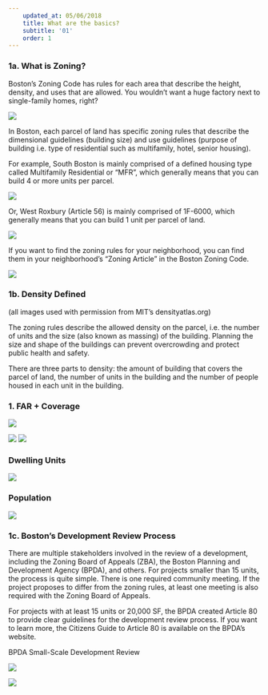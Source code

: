 ```yaml
---
    updated_at: 05/06/2018
    title: What are the basics?
    subtitle: '01'
    order: 1
---
```

### 1a. What is Zoning?

Boston’s Zoning Code has rules for each area that describe the height, density, and uses that are allowed. You wouldn’t want a huge factory next to single-family homes, right?


![](https://d2mxuefqeaa7sj.cloudfront.net/s_0ECA986A12324EE3FB5983FDA03FC6AC80BE5DB47781F11F1AEC6FC62AF9731D_1523320422852_image.png)


In Boston, each parcel of land has specific zoning rules that describe the dimensional guidelines (building size) and use guidelines (purpose of building i.e. type of residential such as multifamily, hotel, senior housing).

For example, South Boston is mainly comprised of a defined housing type called Multifamily Residential or “MFR”, which generally means that you can build 4 or more units per parcel.


![](https://d2mxuefqeaa7sj.cloudfront.net/s_0ECA986A12324EE3FB5983FDA03FC6AC80BE5DB47781F11F1AEC6FC62AF9731D_1523320493619_image.png)


Or, West Roxbury (Article 56) is mainly comprised of 1F-6000, which generally means that you can build 1 unit per parcel of land.

![](https://d2mxuefqeaa7sj.cloudfront.net/s_0ECA986A12324EE3FB5983FDA03FC6AC80BE5DB47781F11F1AEC6FC62AF9731D_1523320509468_image.png)


If you want to find the zoning rules for your neighborhood, you can find them in your neighborhood’s “Zoning Article” in the Boston Zoning Code.


![](https://d2mxuefqeaa7sj.cloudfront.net/s_0ECA986A12324EE3FB5983FDA03FC6AC80BE5DB47781F11F1AEC6FC62AF9731D_1523320447190_image.png)



### 1b. Density Defined

(all images used with permission from MIT’s densityatlas.org)

The zoning rules describe the allowed density on the parcel, i.e. the number of units and the size (also known as massing) of the building.  Planning the size and shape of the buildings can prevent overcrowding and protect public health and safety.

There are three parts to density: the amount of building that covers the parcel of land, the number of units in the building and the number of people housed in each unit in the building.


### 1. FAR + Coverage
![](https://d2mxuefqeaa7sj.cloudfront.net/s_0ECA986A12324EE3FB5983FDA03FC6AC80BE5DB47781F11F1AEC6FC62AF9731D_1523320605504_image.png)

![](https://d2mxuefqeaa7sj.cloudfront.net/s_0ECA986A12324EE3FB5983FDA03FC6AC80BE5DB47781F11F1AEC6FC62AF9731D_1523320624593_image.png)
![](https://d2mxuefqeaa7sj.cloudfront.net/s_0ECA986A12324EE3FB5983FDA03FC6AC80BE5DB47781F11F1AEC6FC62AF9731D_1523320654292_image.png)


### Dwelling Units

![](https://d2mxuefqeaa7sj.cloudfront.net/s_0ECA986A12324EE3FB5983FDA03FC6AC80BE5DB47781F11F1AEC6FC62AF9731D_1523320704162_image.png)


### Population

![](https://d2mxuefqeaa7sj.cloudfront.net/s_0ECA986A12324EE3FB5983FDA03FC6AC80BE5DB47781F11F1AEC6FC62AF9731D_1523320766110_image.png)



### 1c. Boston’s Development Review Process

There are multiple stakeholders involved in the review of a development, including the Zoning Board of Appeals (ZBA), the Boston Planning and Development Agency (BPDA), and others. For projects smaller than 15 units, the process is quite simple. There is one required community meeting. If the project proposes to differ from the zoning rules, at least one meeting is also required with the Zoning Board of Appeals.

For projects with at least 15 units or 20,000 SF, the BPDA created Article 80 to provide clear guidelines for the development review process.  If you want to learn more, the Citizens Guide to Article 80 is available on the BPDA’s website.


BPDA Small-Scale Development Review

![](https://d2mxuefqeaa7sj.cloudfront.net/s_0ECA986A12324EE3FB5983FDA03FC6AC80BE5DB47781F11F1AEC6FC62AF9731D_1523320865038_image.png)

![](https://d2mxuefqeaa7sj.cloudfront.net/s_0ECA986A12324EE3FB5983FDA03FC6AC80BE5DB47781F11F1AEC6FC62AF9731D_1523320882402_image.png)

